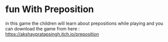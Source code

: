# fun With Preposition
in this game the children will learn about prepositions while playing
and you can download the game from here :
https://akshaypratapsingh.itch.io/preposition
